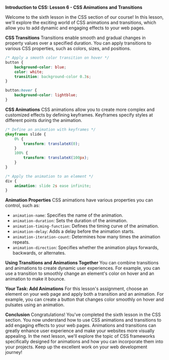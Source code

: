 **Introduction to CSS: Lesson 6 - CSS Animations and Transitions**

Welcome to the sixth lesson in the CSS section of our course! In this lesson, we'll explore the exciting world of CSS animations and transitions, which allow you to add dynamic and engaging effects to your web pages.

**CSS Transitions**
Transitions enable smooth and gradual changes in property values over a specified duration. You can apply transitions to various CSS properties, such as colors, sizes, and positions.

```css
/* Apply a smooth color transition on hover */
button {
    background-color: blue;
    color: white;
    transition: background-color 0.3s;
}

button:hover {
    background-color: lightblue;
}
```

**CSS Animations**
CSS animations allow you to create more complex and customized effects by defining keyframes. Keyframes specify styles at different points during the animation.

```css
/* Define an animation with keyframes */
@keyframes slide {
    0% {
        transform: translateX(0);
    }
    100% {
        transform: translateX(100px);
    }
}

/* Apply the animation to an element */
div {
    animation: slide 2s ease infinite;
}
```

**Animation Properties**
CSS animations have various properties you can control, such as:
- `animation-name`: Specifies the name of the animation.
- `animation-duration`: Sets the duration of the animation.
- `animation-timing-function`: Defines the timing curve of the animation.
- `animation-delay`: Adds a delay before the animation starts.
- `animation-iteration-count`: Determines how many times the animation repeats.
- `animation-direction`: Specifies whether the animation plays forwards, backwards, or alternates.

**Using Transitions and Animations Together**
You can combine transitions and animations to create dynamic user experiences. For example, you can use a transition to smoothly change an element's color on hover and an animation to make it bounce.

**Your Task: Add Animations**
For this lesson's assignment, choose an element on your web page and apply both a transition and an animation. For example, you can create a button that changes color smoothly on hover and pulsates using an animation.

**Conclusion**
Congratulations! You've completed the sixth lesson in the CSS section. You now understand how to use CSS animations and transitions to add engaging effects to your web pages. Animations and transitions can greatly enhance user experience and make your websites more visually appealing. In the next lesson, we'll explore the topic of CSS frameworks specifically designed for animations and how you can incorporate them into your projects. Keep up the excellent work on your web development journey!